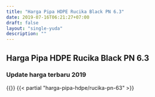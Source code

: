 ```yaml
---
title: "Harga Pipa HDPE Rucika Black PN 6.3"
date: 2019-07-16T06:21:27+07:00
draft: false
layout: "single-yuda"
description: ""
---
```



## Harga Pipa HDPE Rucika Black PN 6.3
### Update harga terbaru 2019
{{<kontak-button-yuda>}}
{{< partial "harga-pipa-hdpe/rucika-pn-63" >}}